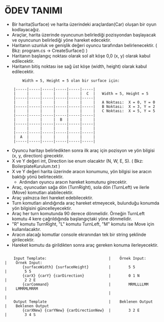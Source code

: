# ÖDEV TANIMI
	
- Bir harita(Surface) ve harita üzerindeki araçlardan(Car) oluşan bir oyun kodlayacağız.
- Araçlar, harita üzerinde oyuncunun belirlediği pozisyondan başlayacak ve oyuncunun belirlediği yöne hareket edecektir.
- Haritanın uzunluk ve genişlik değeri oyuncu tarafından belirlenecektir. ( Bkz: program.cs -> CreateSurface() )
- Haritanın başlangıç noktası olarak sol alt köşe 0,0 (x, y) olarak kabul edilecektir.
- Haritanın bitiş noktası ise sağ üst köşe (width, height) olarak kabul edilecektir.

```
        Width = 5, Height = 5 olan bir surface için:
				
	|-----|-----|-----|-----|-----|-----|	
	|     |     |     |     |     |  C  |	Width = 5, Height = 5
	|-----|-----|-----|-----|-----|-----|	
	|     |     |     |     |     |     |	A Noktası:  X = 0, Y = 0
	|-----|-----|-----|-----|-----|-----|	B Noktası:  X = 3, Y = 2
	|     |     |     |     |     |     |	C Noktası:  X = 5, Y = 5
	|-----|-----|-----|-----|-----|-----|
	|     |     |     |  B  |     |     |
	|-----|-----|-----|-----|-----|-----|
	|     |     |     |     |     |     |
	|-----|-----|-----|-----|-----|-----|
	|  A  |	    |     |     |     |     |
	|-----|-----|-----|-----|-----|-----|

```
    

				
				
- Oyuncu haritayı belirledikten sonra ilk araç için pozisyon ve yön bilgisi (x, y, direction) girecektir.	
- X ve Y değeri int, Direction ise enum olacaktır (N, W, E, S). ( Bkz: BoilerplateKurulum.txt )
- X ve Y değeri harita üzerinde aracın konumunu, yön bilgisi ise aracın baktığı yönü belirtecektir.
    - Ardından oyuncu aracın hareket komutunu girecektir.
- Araç, oyuncudan sağa dön (TurnRight), sola dön (TurnLeft) ve ilerle (Move) komutları alabilecektir.
- Araç yalnızca ileri hareket edebilecektir.
- Turn komutları alındığında araç hareket etmeyecek, bulunduğu konumda yön bilgisini güncelleyecektir.
- Araç her turn komutunda 90 derece dönmelidir. Örneğin TurnLeft komutu 4 kere çağrıldığında başlangıçtaki yöne dönmelidir.
- "R" komutu TurnRight, "L" komutu TurnLeft, "M" komutu ise Move için kullanılacaktır.
- Aracın alacağı komutlar console ekranından tek bir string şeklinde girilecektir.
- Hareket komutu da girildikten sonra araç gereken konuma ilerleyecektir.

```

    Input Template:                            |    Örnek Input:        |    Örnek Input:
        {surfaceWidth} {surfaceHeight}         |        5 5             |        5 5
        {carX} {carY} {carDirection}           |        0 1 N           |        2 2 E
        {carCommand}                           |        MRMLLLLMM       |    LMMRMLMRRM
                                               |                        |
    Output Template                            |    Beklenen Output     |    Beklenen Output
        {carXNew} {carYNew} {carDirectionNew}  |        3 2 E           |        3 4 S

```